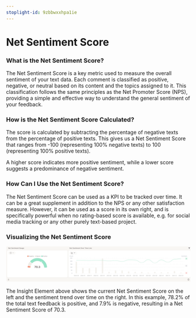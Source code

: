 ```yaml
---
stoplight-id: 9zbbwxxhpa1ie
---
```


# Net Sentiment Score


### What is the Net Sentiment Score?

The Net Sentiment Score is a key metric used to measure the overall sentiment of your text data. Each comment is classified as positive, negative, or neutral based on its content and the topics assigned to it. This classification follows the same principles as the Net Promoter Score (NPS), providing a simple and effective way to understand the general sentiment of your feedback.

### How is the Net Sentiment Score Calculated?

The score is calculated by subtracting the percentage of negative texts from the percentage of positive texts. This gives us a Net Sentiment Score that ranges from -100 (representing 100% negative texts) to 100 (representing 100% positive texts).

A higher score indicates more positive sentiment, while a lower score suggests a predominance of negative sentiment.

### How Can I Use the Net Sentiment Score?

The Net Sentiment Score can be used as a KPI to be tracked over time. It can be a great supplement in addition to the NPS or any other satisfaction measure. However, it can be used as a score in its own right, and is specifically powerful when no rating-based score is available, e.g. for social media tracking or any other purely text-based project.

### Visualizing the Net Sentiment Score

![Screenshot 2025-01-03 at 13.54.51.png](<../assets/images/Screenshot 2025-01-03 at 13.54.51.png>)


The Insight Element above shows the current Net Sentiment Score on the left and the sentiment trend over time on the right. In this example, 78.2% of the total text feedback is positive, and 7.9% is negative, resulting in a Net Sentiment Score of 70.3.